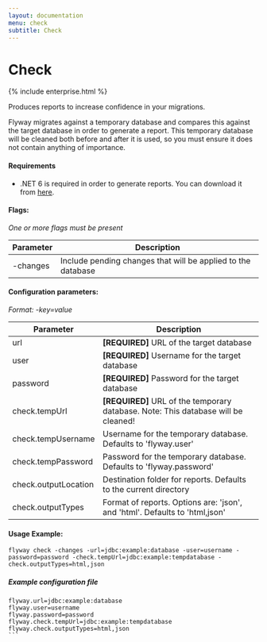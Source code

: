 ```yaml
---
layout: documentation
menu: check
subtitle: Check
---
```


# Check
{% include enterprise.html %}

Produces reports to increase confidence in your migrations.

Flyway migrates against a temporary database and compares this against the target database in order to generate a report.
This temporary database will be cleaned both before and after it is used, so you must ensure it does not contain anything of importance.

#### Requirements
- .NET 6 is required in order to generate reports. You can download it from [here](https://dotnet.microsoft.com/en-us/download/dotnet/6.0).

#### Flags:
_One or more flags must be present_

| Parameter                    | Description
| ---------------------------- | --------------------------------------------------------------
|    -changes                  |  Include pending changes that will be applied to the database

#### Configuration parameters:
 _Format: -key=value_

| Parameter                    | Description
| ---------------------------- | -----------------------------------------------------------
|    url                       | **[REQUIRED]** URL of the target database
|    user                      | **[REQUIRED]** Username for the target database
|    password                  | **[REQUIRED]** Password for the target database
|    check.tempUrl             | **[REQUIRED]** URL of the temporary database. Note: This database will be cleaned!
|    check.tempUsername        | Username for the temporary database. Defaults to 'flyway.user'
|    check.tempPassword        | Password for the temporary database. Defaults to 'flyway.password'
|    check.outputLocation      | Destination folder for reports. Defaults to the current directory
|    check.outputTypes         | Format of reports. Options are: 'json', and 'html'. Defaults to 'html,json'

#### Usage Example:
```
flyway check -changes -url=jdbc:example:database -user=username -password=password -check.tempUrl=jdbc:example:tempdatabase -check.outputTypes=html,json
```

##### Example configuration file

``````properties
flyway.url=jdbc:example:database
flyway.user=username
flyway.password=password
flyway.check.tempUrl=jdbc:example:tempdatabase
flyway.check.outputTypes=html,json
```
